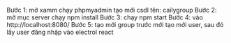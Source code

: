 Bước 1: mở xamm chạy phpmyadmin tạo mới csdl tên: cailygroup
Bước 2: mở mục server chạy npm install
Bước 3: chạy npm start
Bước 4: vào http://localhost:8080/ 
Bước 5: tạo mới group trước mới tạo mới user, sau đó lấy user đăng nhập vào electrol react
